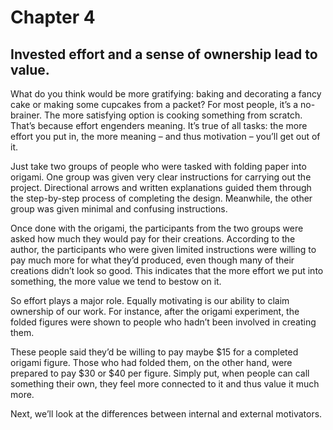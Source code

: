 # Chapter 4
## Invested effort and a sense of ownership lead to value.

What do you think would be more gratifying: baking and decorating a fancy cake or making some cupcakes from a packet? For most people, it’s a no-brainer. The more satisfying option is cooking something from scratch. That’s because effort engenders meaning. It’s true of all tasks: the more effort you put in, the more meaning – and thus motivation – you’ll get out of it.

Just take two groups of people who were tasked with folding paper into origami. One group was given very clear instructions for carrying out the project. Directional arrows and written explanations guided them through the step-by-step process of completing the design. Meanwhile, the other group was given minimal and confusing instructions.

Once done with the origami, the participants from the two groups were asked how much they would pay for their creations. According to the author, the participants who were given limited instructions were willing to pay much more for what they’d produced, even though many of their creations didn’t look so good. This indicates that the more effort we put into something, the more value we tend to bestow on it.

So effort plays a major role. Equally motivating is our ability to claim ownership of our work. For instance, after the origami experiment, the folded figures were shown to people who hadn’t been involved in creating them.

These people said they’d be willing to pay maybe $15 for a completed origami figure. Those who had folded them, on the other hand, were prepared to pay $30 or $40 per figure. Simply put, when people can call something their own, they feel more connected to it and thus value it much more.

Next, we’ll look at the differences between internal and external motivators.
